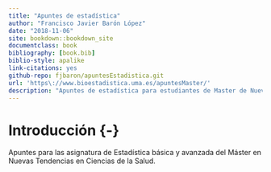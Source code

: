 ```yaml
--- 
title: "Apuntes de estadística"
author: "Francisco Javier Barón López"
date: "2018-11-06"
site: bookdown::bookdown_site
documentclass: book
bibliography: [book.bib]
biblio-style: apalike
link-citations: yes
github-repo: fjbaron/apuntesEstadistica.git
url: 'https\://www.bioestadistica.uma.es/apuntesMaster/'
description: "Apuntes de estadística para estudiantes de Master de Nuevas Tendencias"
---
```





# Introducción {-}

Apuntes para las asignatura de Estadística básica y avanzada del Máster en Nuevas Tendencias en Ciencias de la Salud.
